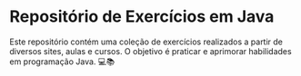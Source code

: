 # Repositório de Exercícios em Java

Este repositório contém uma coleção de exercícios realizados a partir de diversos sites, aulas e cursos. O objetivo é praticar e aprimorar habilidades em programação Java. 💻📚
